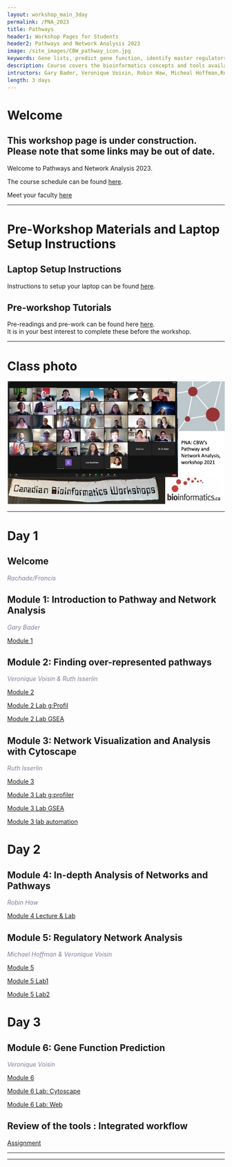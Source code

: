 ```yaml
---
layout: workshop_main_3day
permalink: /PNA_2023
title: Pathways
header1: Workshop Pages for Students
header2: Pathways and Network Analysis 2023
image: /site_images/CBW_pathway_icon.jpg
keywords: Gene lists, predict gene function, identify master regulators
description: Course covers the bioinformatics concepts and tools available for interpreting a gene list using pathway and network information. 
intructors: Gary Bader, Veronique Voisin, Robin Haw, Micheal Hoffman,Ruth Isserlin
length: 3 days
---
```

# Welcome 

## This workshop page is under construction. Please note that some links may be out of date.

Welcome to Pathways and Network Analysis 2023.  

The course schedule can be found [here](https://bioinformaticsdotca.github.io/PNA_2023_schedule).  

Meet your faculty [here](https://baderlab.github.io/CBW_Pathways_2021/index.html#meet-your-faculty)  

***

# Pre-Workshop Materials and Laptop Setup Instructions <a id="preworkshop"></a>

## Laptop Setup Instructions

Instructions to setup your laptop can be found [here](https://baderlab.github.io/CBW_Pathways_2020/welcome.html#pre-workshop).

## Pre-workshop Tutorials

Pre-readings and pre-work can be found here [here](https://baderlab.github.io/CBW_Pathways_2020/welcome.html#pre-workshop-tutorials).  
It is in your best interest to complete these before the workshop.

***


# Class photo

<img src="https://github.com/bioinformatics-ca/PNA_2021/blob/master/PNAClass2021.jpg?raw=true" alt="Class Photo" width="750" />

***  

# Day 1 <a id="day1"></a>

##  Welcome 

  *<font color="#827e9c">Rachade/Francis</font>* 

##  Module 1: Introduction to Pathway and Network Analysis 

  *<font color="#827e9c">Gary Bader</font>*
  
  [Module 1](https://baderlab.github.io/CBW_Pathways_2021/intro.html)
    
##  Module 2: Finding over-represented pathways 

  *<font color="#827e9c">Veronique Voisin & Ruth Isserlin</font>*
  
  [Module 2](https://baderlab.github.io/CBW_Pathways_2021/module-2-finding-over-represented-pathways-veronique-voisin.html)
  
  [Module 2 Lab g:Profil](https://baderlab.github.io/CBW_Pathways_2021/gprofiler-lab.html)
  
  [Module 2 Lab GSEA](https://baderlab.github.io/CBW_Pathways_2021/gsea-lab.html)
  
## Module 3: Network Visualization and Analysis with Cytoscape

 *<font color="#827e9c">Ruth Isserlin</font>*  
  
 [Module 3](https://baderlab.github.io/CBW_Pathways_2021/module-3-network-visualization-and-analysis-with-cytoscape.html)
 
 [Module 3 Lab g:profiler](https://baderlab.github.io/CBW_Pathways_2021/gprofiler-mod3.html)
 
 [Module 3 Lab GSEA](https://baderlab.github.io/CBW_Pathways_2021/gsea-mod3.html)
 
 [Module 3 lab automation](https://baderlab.github.io/CBW_Pathways_2021/automation.html)
 
# Day 2 <a id="day2"></a>

##  Module 4: In-depth Analysis of Networks and Pathways

  *<font color="#827e9c">Robin Haw</font>*
  
  [Module 4 Lecture & Lab](https://baderlab.github.io/CBW_Pathways_2021/module-4-in-depth-analysis-of-networks-and-pathways.html)   
  
 
##  Module 5: Regulatory Network Analysis

  *<font color="#827e9c">Michael Hoffman & Veronique Voisin</font>*
  
  [Module 5](https://baderlab.github.io/CBW_Pathways_2021/intro-regulatory-networks.html)
  
  [Module 5 Lab1](https://baderlab.github.io/CBW_Pathways_2021/regulatory-network-chipseq-lab.html)   
  
  [Module 5 Lab2](https://baderlab.github.io/CBW_Pathways_2021/regulatory-network-lab.html)
  
  
# Day 3 <a id="day3"></a>

## Module 6:  Gene Function Prediction

*<font color="#827e9c">Veronique Voisin</font>*

[Module 6](https://baderlab.github.io/CBW_Pathways_2021/module-6-gene-function-prediction.html)

[Module 6 Lab: Cytoscape](https://baderlab.github.io/CBW_Pathways_2021/genemania-cytoscape.html#genemania_cytoscape)

[Module 6 Lab: Web](https://baderlab.github.io/CBW_Pathways_2021/genemania-web.html)
  
## Review of the tools : Integrated workflow

[Assignment](https://baderlab.github.io/CBW_Pathways_2021/integrated-assignment.html) 

***


*** 
